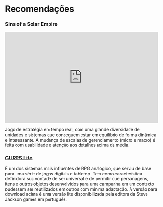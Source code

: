 # Recomendações

### Sins of a Solar Empire

<iframe width="100%" height="300" src="https://www.youtube.com/embed/jY2FC6794bI" frameborder="0" allowfullscreen></iframe>

Jogo de estratégia em tempo real, com uma grande diversidade de unidades e sistemas que conseguem estar em equilíbrio de forma dinâmica e interessante. A mudança de escalas de gerenciamento (micro e macro) é feita com usabilidade e atenção aos detalhes acima da média.

### [GURPS Lite](../materiais/GURPS-Lite_PT-BR.pdf)

É um dos sistemas mais influentes de RPG analógico, que serviu de base para uma série de jogos digitais e tabletop. Tem como característica definidora sua vontade de ser universal e de permitir que personagens, itens e outros objetos desenvolvidos para uma campanha em um contexto pudessem ser reutilizados em outros com mínima adaptação. A versão para download acima é uma versão lite disponibilizada pela editora da Steve Jackson games em português.
